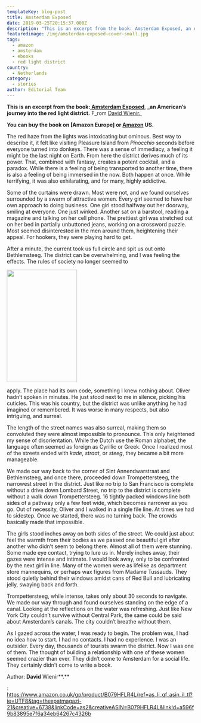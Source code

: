 ```yaml
---
templateKey: blog-post
title: Amsterdam Exposed
date: 2019-03-25T20:15:37.000Z
description: "This is an excerpt from the book: Amsterdam Exposed, an American's journey into the red light district. By David Wienir.\_"
featuredimage: /img/amsterdam-exposed-cover-small.jpg
tags:
  - amazon
  - amsterdam
  - ebooks
  - red light district
country:
  - Netherlands
category:
  - stories
author: Editorial Team
---
```


**This is an excerpt from the book:**<a href="https://www.amsterdamexposed.com/home.html" target="_blank" rel="noopener"><strong> Amsterdam Exposed</strong></a>, \_**an American&#8217;s journey into the red light district.** F_rom <a href="https://www.amsterdamexposed.com/author.html" target="_blank" rel="noopener">David Wienir. </a>

**You can buy the book on [Amazon Europe] or <a href="https://www.amazon.com/Amsterdam-Exposed-Americans-Journey-District/dp/0999355902/ref=as_sl_pc_tf_til?tag=amsterdamexpo-20&linkCode=w00&linkId=69c7846882d95a76667aa9fc55528d28&creativeASIN=0999355902" target="_blank" rel="noopener">Amazon</a> US.**

The red haze from the lights was intoxicating but ominous. Best way to describe it, it felt like visiting Pleasure Island from _Pinocchio_ seconds before everyone turned into donkeys. There was a sense of immediacy, a feeling it might be the last night on Earth. From here the district derives much of its power. That, combined with fantasy, creates a potent cocktail, and a paradox. While there is a feeling of being transported to another time, there is also a feeling of being immersed in the now. Both happen at once. While terrifying, it was also exhilarating, and for many, highly addictive.<!--more-->

Some of the curtains were drawn. Most were not, and we found ourselves surrounded by a swarm of attractive women. Every girl seemed to have her own approach to doing business. One girl stood halfway out her doorway, smiling at everyone. One just winked. Another sat on a barstool, reading a magazine and talking on her cell phone. The prettiest girl was stretched out on her bed in partially unbuttoned jeans, working on a crossword puzzle. Most seemed disinterested in the men around them, heightening their appeal. For hookers, they were playing hard to get.

After a minute, the current took us full circle and spit us out onto Bethlemsteeg. The district can be overwhelming, and I was feeling the effects. The rules of society no longer seemed to

<img  src="/img/uploads/2019/03/Amsterdam-Exposed-Cover-small-188x300.jpg" alt="" width="188" height="300" srcset="/img/uploads/2019/03/Amsterdam-Exposed-Cover-small-188x300.jpg 188w, /img/uploads/2019/03/Amsterdam-Exposed-Cover-small-768x1223.jpg 768w, /img/uploads/2019/03/Amsterdam-Exposed-Cover-small-643x1024.jpg 643w, /img/uploads/2019/03/Amsterdam-Exposed-Cover-small.jpg 879w" sizes="(max-width: 188px) 100vw, 188px" />

apply. The place had its own code, something I knew nothing about. Oliver hadn’t spoken in minutes. He just stood next to me in silence, picking his cuticles. This was his country, but the district was unlike anything he had imagined or remembered. It was worse in many respects, but also intriguing, and surreal.

The length of the street names was also surreal, making them so convoluted they were almost impossible to pronounce. This only heightened my sense of disorientation. While the Dutch use the Roman alphabet, the language often seemed as foreign as Cyrillic or Greek. Once I realized most of the streets ended with _kade_, _straat_, or _steeg_, they became a bit more manageable.

We made our way back to the corner of Sint Annendwarstraat and Bethlemsteeg, and once there, proceeded down Trompettersteeg, the narrowest street in the district. Just like no trip to San Francisco is complete without a drive down Lombard Street, no trip to the district is complete without a walk down Trompettersteeg. 16 tightly packed windows line both sides of a pathway only a few feet wide, which becomes narrower as you go. Out of necessity, Oliver and I walked in a single file line. At times we had to sidestep. Once we started, there was no turning back. The crowds basically made that impossible.

The girls stood inches away on both sides of the street. We could just about feel the warmth from their bodies as we passed one beautiful girl after another who didn’t seem to belong there. Almost all of them were stunning. Some made eye contact, trying to lure us in. Merely inches away, their gazes were intense and intimate. I would look away, only to be confronted by the next girl in line. Many of the women were as lifelike as department store mannequins, or perhaps wax figures from Madame Tussauds. They stood quietly behind their windows amidst cans of Red Bull and lubricating jelly, swaying back and forth.

Trompettersteeg, while intense, takes only about 30 seconds to navigate. We made our way through and found ourselves standing on the edge of a canal. Looking at the reflections on the water was refreshing. Just like New York City couldn’t survive without Central Park, the same could be said about Amsterdam’s canals. The city couldn’t breathe without them.

As I gazed across the water, I was ready to begin. The problem was, I had no idea how to start. I had no contacts. I had no experience. I was an outsider. Every day, thousands of tourists swarm the district. Now I was one of them. The thought of building a relationship with one of these women seemed crazier than ever. They didn’t come to Amsterdam for a social life. They certainly didn’t come to write a book.

Author: **David** Wienir**.**

: https://www.amazon.co.uk/gp/product/B079HFLR4L/ref=as_li_qf_asin_il_tl?ie=UTF8&tag=thexpatmagazi-21&creative=6738&linkCode=as2&creativeASIN=B079HFLR4L&linkId=a596f9b83895e7f6a34eb64267c4326b

